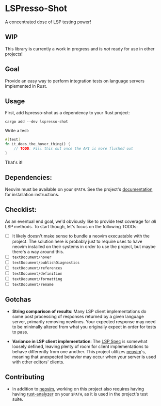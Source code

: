# LSPresso-Shot

A concentrated dose of LSP testing power!

## WIP

This library is currently a work in progress and is *not* ready for use in other projects!

## Goal

Provide an easy way to perform integration tests on language servers implemented in Rust.

## Usage

First, add lspresso-shot as a dependency to your Rust project:

```shell
cargo add --dev lspresso-shot
```

Write a test:

```rust
#[test]
fn it_does_the_hover_thing() {
    // TODO: Fill this out once the API is more flushed out
}
```

That's it!

## Dependencies:

Neovim must be available on your `$PATH`. See the project's [documentation][nvim-install-docs]
for installation instructions.

## Checklist:

As an eventual end goal, we'd obviously like to provide test coverage for *all* LSP methods.
To start though, let's focus on the following TODOs:

- [ ] It likely doesn't make sense to bundle a neovim execuatable with the project. The
solution here is probably just to require uses to have neovim installed on their systems
in order to use the project, but maybe there's a way around this.
- [ ] `textDocument/hover`
- [ ] `textDocument/publishDiagnostics`
- [ ] `textDocument/references`
- [ ] `textDocument/definition`
- [ ] `textDocument/formatting`
- [ ] `textDocument/rename`

## Gotchas

- **String comparison of results**: Many LSP client implementations do some post processing
of responses returned by a given language server, primarily removing newlines. Your expected
response may need to be minimally altered from what you originally expect in order for tests
to pass.

- **Variance in LSP client implementation**: The [LSP Spec][lsp-spec] is somewhat loosely defined,
leaving plenty of room for client implementations to behave differently from one another. This
project utilizes [neovim](nvim-repo)'s, meaning that unexpected behavior may occur when your server
is used with other editors' clients.

## Contributing

- In addition to [neovim](nvim-repo), working on this project also requires having having
[rust-analyzer](rust-analyzer) on your `$PATH`, as it is used in the project's test suite.

[lsp-spec]: https://microsoft.github.io/language-server-protocol/specifications/lsp/3.17/specification/
[nvim-repo]: https://github.com/neovim/neovim
[nvim-install-docs]: https://github.com/neovim/neovim#install-from-source
[rust-analyzer]: https://github.com/rust-lang/rust-analyzer
